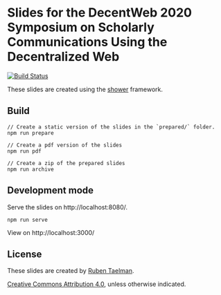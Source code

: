 # Slides for the DecentWeb 2020 Symposium on Scholarly Communications Using the Decentralized Web

[![Build Status](https://travis-ci.org/rubensworks/slides-2020-sympdecentweb-mellon.svg?branch=master)](https://travis-ci.org/rubensworks/slides-2020-sympdecentweb-mellon)

These slides are created using the [shower](https://github.com/shower/shower) framework.

## Build

```
// Create a static version of the slides in the `prepared/` folder.
npm run prepare

// Create a pdf version of the slides
npm run pdf

// Create a zip of the prepared slides
npm run archive
```

## Development mode

Serve the slides on http://localhost:8080/.

```
npm run serve
```

View on http://localhost:3000/

## License

These slides are created by [Ruben Taelman](https://rubensworks.net/).

[Creative Commons Attribution 4.0](https://creativecommons.org/licenses/by/4.0/), unless otherwise indicated.
